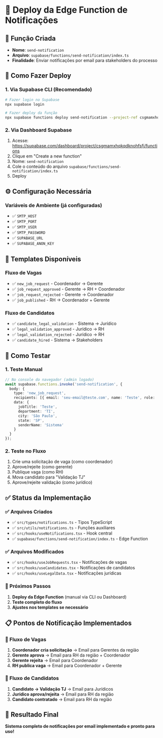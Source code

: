 # 📧 Deploy da Edge Function de Notificações

## 🎯 Função Criada
- **Nome**: `send-notification`
- **Arquivo**: `supabase/functions/send-notification/index.ts`
- **Finalidade**: Enviar notificações por email para stakeholders do processo

## 🚀 Como Fazer Deploy

### 1. Via Supabase CLI (Recomendado)
```bash
# Fazer login no Supabase
npx supabase login

# Fazer deploy da função
npx supabase functions deploy send-notification --project-ref csgmamxhqkqdknohfsfj
```

### 2. Via Dashboard Supabase
1. Acesse: https://supabase.com/dashboard/project/csgmamxhqkqdknohfsfj/functions
2. Clique em "Create a new function"
3. Nome: `send-notification`
4. Cole o conteúdo do arquivo `supabase/functions/send-notification/index.ts`
5. Deploy

## ⚙️ Configuração Necessária

### Variáveis de Ambiente (já configuradas)
- ✅ `SMTP_HOST`
- ✅ `SMTP_PORT` 
- ✅ `SMTP_USER`
- ✅ `SMTP_PASSWORD`
- ✅ `SUPABASE_URL`
- ✅ `SUPABASE_ANON_KEY`

## 📧 Templates Disponíveis

### Fluxo de Vagas
- ✅ `new_job_request` - Coordenador → Gerente
- ✅ `job_request_approved` - Gerente → RH + Coordenador  
- ✅ `job_request_rejected` - Gerente → Coordenador
- ✅ `job_published` - RH → Coordenador + Gerente

### Fluxo de Candidatos
- ✅ `candidate_legal_validation` - Sistema → Jurídico
- ✅ `legal_validation_approved` - Jurídico → RH
- ✅ `legal_validation_rejected` - Jurídico → RH
- ✅ `candidate_hired` - Sistema → Stakeholders

## 🧪 Como Testar

### 1. Teste Manual
```typescript
// No console do navegador (admin logado)
await supabase.functions.invoke('send-notification', {
  body: {
    type: 'new_job_request',
    recipients: [{ email: 'seu-email@teste.com', name: 'Teste', role: 'manager' }],
    data: {
      jobTitle: 'Teste',
      department: 'TI',
      city: 'São Paulo',
      state: 'SP',
      senderName: 'Sistema'
    }
  }
});
```

### 2. Teste no Fluxo
1. Crie uma solicitação de vaga (como coordenador)
2. Aprove/rejeite (como gerente)
3. Publique vaga (como RH)
4. Mova candidato para "Validação TJ"
5. Aprove/rejeite validação (como jurídico)

## ✅ Status da Implementação

### ✅ Arquivos Criados
- ✅ `src/types/notifications.ts` - Tipos TypeScript
- ✅ `src/utils/notifications.ts` - Funções auxiliares
- ✅ `src/hooks/useNotifications.tsx` - Hook central
- ✅ `supabase/functions/send-notification/index.ts` - Edge Function

### ✅ Arquivos Modificados
- ✅ `src/hooks/useJobRequests.tsx` - Notificações de vagas
- ✅ `src/hooks/useCandidates.tsx` - Notificações de candidatos
- ✅ `src/hooks/useLegalData.tsx` - Notificações jurídicas

### 🔧 Próximos Passos
1. **Deploy da Edge Function** (manual via CLI ou Dashboard)
2. **Teste completo do fluxo**
3. **Ajustes nos templates se necessário**

## 📋 Pontos de Notificação Implementados

### 🏢 Fluxo de Vagas
1. **Coordenador cria solicitação** → Email para Gerentes da região
2. **Gerente aprova** → Email para RH da região + Coordenador
3. **Gerente rejeita** → Email para Coordenador
4. **RH publica vaga** → Email para Coordenador + Gerente

### 👤 Fluxo de Candidatos  
1. **Candidato → Validação TJ** → Email para Jurídicos
2. **Jurídico aprova/rejeita** → Email para RH da região
3. **Candidato contratado** → Email para RH da região

## 🎉 Resultado Final
**Sistema completo de notificações por email implementado e pronto para uso!**
